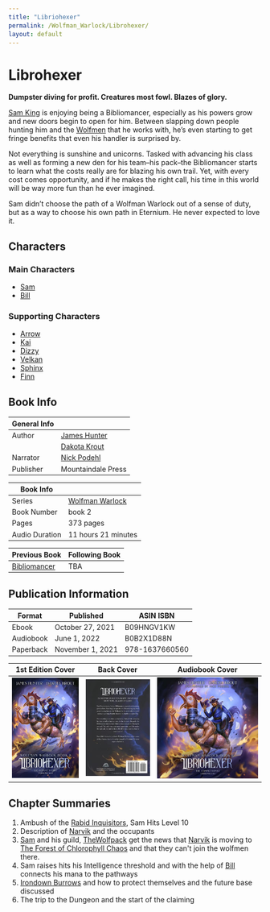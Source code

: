 ```yaml
---
title: "Libriohexer"
permalink: /Wolfman_Warlock/Librohexer/
layout: default
---
```

# Librohexer

**Dumpster diving for profit. Creatures most fowl. Blazes of glory.**

[Sam King](../../_Characters/WolfmanWarlock/Sam.md) is enjoying being a Bibliomancer, especially as his powers grow and new doors begin to open for him. Between slapping down people hunting him and the [Wolfmen](../../_Characters/WolfmanWarlock/Wolfmen.md) that he works with, he’s even starting to get fringe benefits that even his handler is surprised by.

Not everything is sunshine and unicorns. Tasked with advancing his class as well as forming a new den for his team–his pack–the Bibliomancer starts to learn what the costs really are for blazing his own trail. Yet, with every cost comes opportunity, and if he makes the right call, his time in this world will be way more fun than he ever imagined.

Sam didn’t choose the path of a Wolfman Warlock out of a sense of duty, but as a way to choose his own path in Eternium. He never expected to love it.

## Characters

### Main Characters
- [Sam](../../_Characters/WolfmanWarlock/Sam.md)
- [Bill](../../_Characters/WolfmanWarlock/Bill.md)

### Supporting Characters
- [Arrow](../../_Characters/WolfmanWarlock/Arrow.md)
- [Kai](../../_Characters/WolfmanWarlock/Kai.md)
- [Dizzy](../../_Characters/WolfmanWarlock/Dizzy.md)
- [Velkan](../../_Characters/WolfmanWarlock/Velkan.md)
- [Sphinx](../../_Characters/WolfmanWarlock/Sphinx.md)
- [Finn](../../_Characters/WolfmanWarlock/Finn.md)

## Book Info

| General Info |  |
|---|---|
| Author| [James Hunter](../../_Lexicon/JamesHunter.md) |
|  | [Dakota Krout](../../_Lexicon/DakotaKrout.md) |
| Narrator| [Nick Podehl](../../_Lexicon/NickPodehl.md) |
| Publisher | Mountaindale Press |


| Book Info |  |
|---|---|
| Series | [Wolfman Warlock](WolfmanWarlock.md) |
| Book Number | book 2 |
| Pages | 373 pages |
| Audio Duration| 11 hours 21 minutes |

| Previous Book | Following Book |
|---|---|
| [Bibliomancer](Bibliomancer.md) | TBA |

## Publication Information

| Format | Published | ASIN ISBN |
|---|---|---|
| Ebook | October 27, 2021 | B09HNGV1KW |
| Audiobook | June 1, 2022 | B0B2X1D88N |
| Paperback | November 1, 2021 | 978-1637660560 | 


| 1st Edition Cover | Back Cover | Audiobook Cover |
|---|---|---|
| ![libriohexercover](../../images/libriohexercover.jpg) | ![libriohexer_backcover](../../images/libriohexer_backcover.jpg) | ![libriohexer_audiocover](../../images/libriohexer_audiocover.jpg) | 




## Chapter Summaries

1. Ambush of the [Rabid Inquisitors](../../_Characters/WolfmanWarlock/RabidInquisitors.md), Sam Hits Level 10
2. Description of [Narvik](../../_Atlas/Narvik.md) and the occupants 
3. [Sam](../../_Characters/WolfmanWarlock/Sam.md) and his guild, [TheWolfpack](../../_Characters/WolfmanWarlock/TheWolfpack.md) get the news that [Narvik](../../_Atlas/Narvik.md) is moving to [The Forest of Chlorophyll Chaos](../../_Atlas/TheForestofChlorophyllChaos.md) and that they can't join the wolfmen there.
5. Sam raises hits his Intelligence threshold and with the help of [Bill](../../_Characters/WolfmanWarlock/Bill.md) connects his mana to the pathways 
6. [Irondown Burrows](../../_Atlas/IrondownBurrows.md) and how to protect themselves and the future base discussed
7. The trip to the Dungeon and the start of the claiming
